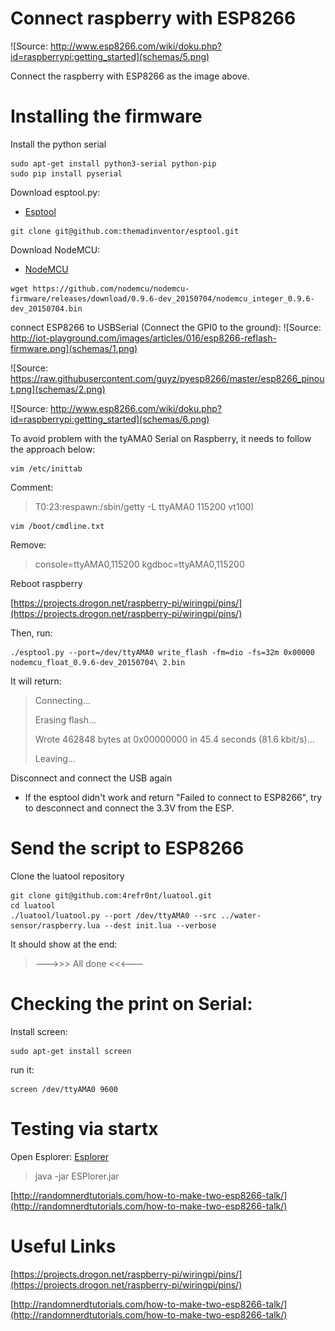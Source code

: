 # Connect raspberry with ESP8266

![Source: http://www.esp8266.com/wiki/doku.php?id=raspberrypi:getting_started](schemas/5.png)

Connect the raspberry with ESP8266 as the image above.

# Installing the firmware

Install the python serial
```
sudo apt-get install python3-serial python-pip
sudo pip install pyserial
```

Download esptool.py:
* [Esptool](https://github.com/themadinventor/esptool)

```
git clone git@github.com:themadinventor/esptool.git
```

Download NodeMCU:
* [NodeMCU](https://github.com/nodemcu/nodemcu-firmware/releases)

```
wget https://github.com/nodemcu/nodemcu-firmware/releases/download/0.9.6-dev_20150704/nodemcu_integer_0.9.6-dev_20150704.bin
```

connect ESP8266 to USBSerial (Connect the GPI0 to the ground):
![Source: http://iot-playground.com/images/articles/016/esp8266-reflash-firmware.png](schemas/1.png)

![Source: https://raw.githubusercontent.com/guyz/pyesp8266/master/esp8266_pinout.png](schemas/2.png)

![Source: http://www.esp8266.com/wiki/doku.php?id=raspberrypi:getting_started](schemas/6.png)

To avoid problem with the tyAMA0 Serial on Raspberry, it needs to follow the approach below:

```
vim /etc/inittab
``` 

Comment:
> T0:23:respawn:/sbin/getty -L ttyAMA0 115200 vt100)

```
vim /boot/cmdline.txt
```

Remove:

> console=ttyAMA0,115200 kgdboc=ttyAMA0,115200

Reboot raspberry

[https://projects.drogon.net/raspberry-pi/wiringpi/pins/](https://projects.drogon.net/raspberry-pi/wiringpi/pins/)


Then, run:
```
./esptool.py --port=/dev/ttyAMA0 write_flash -fm=dio -fs=32m 0x00000 nodemcu_float_0.9.6-dev_20150704\ 2.bin
```

It will return:
> Connecting...
> 
> Erasing flash...
> 
> Wrote 462848 bytes at 0x00000000 in 45.4 seconds (81.6 kbit/s)...
> 
> 
> Leaving...

Disconnect and connect the USB again

* If the esptool didn't work and return "Failed to connect to ESP8266", try to desconnect and connect the 3.3V from the ESP.

# Send the script to ESP8266

Clone the luatool repository
```
git clone git@github.com:4refr0nt/luatool.git
cd luatool
./luatool/luatool.py --port /dev/ttyAMA0 --src ../water-sensor/raspberry.lua --dest init.lua --verbose
```

It should show at the end:

> --->>> All done <<<---

# Checking the print on Serial:

Install screen:

```
sudo apt-get install screen
```

run it:

```
screen /dev/ttyAMA0 9600
```

# Testing via startx

Open Esplorer:
[Esplorer](http://esp8266.ru/esplorer/)

> java -jar ESPlorer.jar

[http://randomnerdtutorials.com/how-to-make-two-esp8266-talk/](http://randomnerdtutorials.com/how-to-make-two-esp8266-talk/)

# Useful Links

[https://projects.drogon.net/raspberry-pi/wiringpi/pins/](https://projects.drogon.net/raspberry-pi/wiringpi/pins/)

[http://randomnerdtutorials.com/how-to-make-two-esp8266-talk/](http://randomnerdtutorials.com/how-to-make-two-esp8266-talk/)
